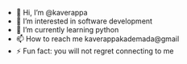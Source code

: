 - 👋 Hi, I’m @kaverappa
- 👀 I’m interested in software development 
- 🌱 I’m currently learning python 
- 📫 How to reach me kaverappakademada@gmail
- ⚡ Fun fact: you will not regret connecting to me

<!---
kaverappa7/kaverappa7 is a ✨ special ✨ repository because its `README.md` (this file) appears on your GitHub profile.
You can click the Preview link to take a look at your changes.
--->
